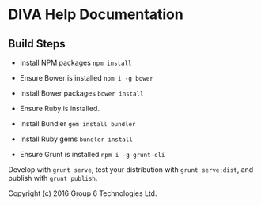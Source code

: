 DIVA Help Documentation
=======================

## Build Steps

- Install NPM packages `npm install`

- Ensure Bower is installed `npm i -g bower`

- Install Bower packages `bower install`

- Ensure Ruby is installed.

- Install Bundler `gem install bundler`

- Install Ruby gems `bundler install`

- Ensure Grunt is installed `npm i -g grunt-cli`

Develop with `grunt serve`, test your distribution with `grunt serve:dist`, and publish with `grunt publish`.

Copyright (c) 2016 Group 6 Technologies Ltd.
